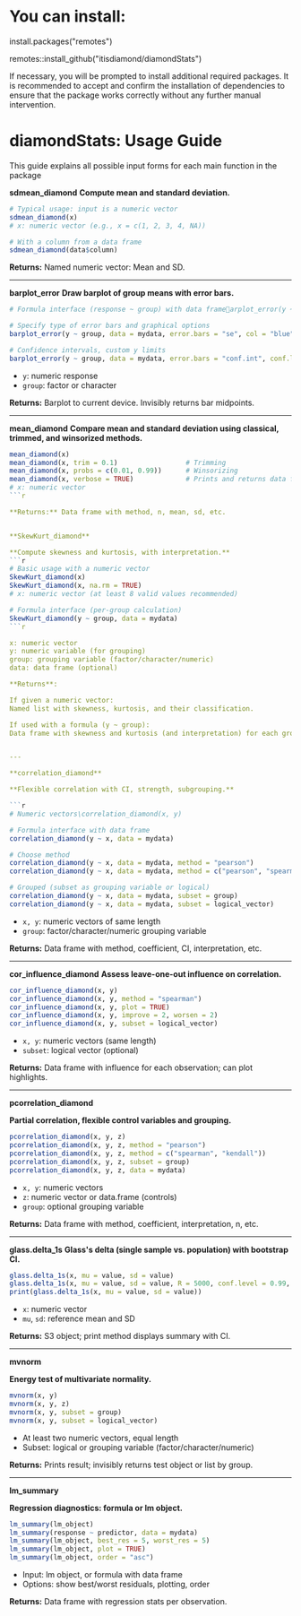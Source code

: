 # You can install:
install.packages("remotes")

remotes::install_github("itisdiamond/diamondStats")

If necessary, you will be prompted to install additional required packages.
It is recommended to accept and confirm the installation of dependencies to ensure that the package works correctly without any further manual intervention.

# diamondStats: Usage Guide

This guide explains all possible input forms for each main function in the package

**sdmean_diamond**
**Compute mean and standard deviation.**

```r
# Typical usage: input is a numeric vector
sdmean_diamond(x)
# x: numeric vector (e.g., x = c(1, 2, 3, 4, NA))

# With a column from a data frame
sdmean_diamond(data$column)
```

**Returns:** Named numeric vector: Mean and SD.

---

**barplot_error**
**Draw barplot of group means with error bars.**

```r
# Formula interface (response ~ group) with data framearplot_error(y ~ group, data = mydata)

# Specify type of error bars and graphical options
barplot_error(y ~ group, data = mydata, error.bars = "se", col = "blue")

# Confidence intervals, custom y limits
barplot_error(y ~ group, data = mydata, error.bars = "conf.int", conf.level = 0.99, ylim = c(0, 10))
```

* `y`: numeric response
* `group`: factor or character

**Returns:** Barplot to current device. Invisibly returns bar midpoints.

---

**mean_diamond**
**Compare mean and standard deviation using classical, trimmed, and winsorized methods.**

```r
mean_diamond(x)
mean_diamond(x, trim = 0.1)                 # Trimming
mean_diamond(x, probs = c(0.01, 0.99))      # Winsorizing
mean_diamond(x, verbose = TRUE)             # Prints and returns data frame
# x: numeric vector
```r

**Returns:** Data frame with method, n, mean, sd, etc.


**SkewKurt_diamond**

**Compute skewness and kurtosis, with interpretation.**
```r
# Basic usage with a numeric vector
SkewKurt_diamond(x)
SkewKurt_diamond(x, na.rm = TRUE)
# x: numeric vector (at least 8 valid values recommended)

# Formula interface (per-group calculation)
SkewKurt_diamond(y ~ group, data = mydata)
```r

x: numeric vector
y: numeric variable (for grouping)
group: grouping variable (factor/character/numeric)
data: data frame (optional)

**Returns**:

If given a numeric vector:
Named list with skewness, kurtosis, and their classification.

If used with a formula (y ~ group):
Data frame with skewness and kurtosis (and interpretation) for each group.


---

**correlation_diamond**

**Flexible correlation with CI, strength, subgrouping.**

```r
# Numeric vectors\correlation_diamond(x, y)

# Formula interface with data frame
correlation_diamond(y ~ x, data = mydata)

# Choose method
correlation_diamond(y ~ x, data = mydata, method = "pearson")
correlation_diamond(y ~ x, data = mydata, method = c("pearson", "spearman"))

# Grouped (subset as grouping variable or logical)
correlation_diamond(y ~ x, data = mydata, subset = group)
correlation_diamond(y ~ x, data = mydata, subset = logical_vector)
```

* `x, y`: numeric vectors of same length
* `group`: factor/character/numeric grouping variable

**Returns:** Data frame with method, coefficient, CI, interpretation, etc.

---

**cor_influence_diamond**
**Assess leave-one-out influence on correlation.**

```r
cor_influence_diamond(x, y)
cor_influence_diamond(x, y, method = "spearman")
cor_influence_diamond(x, y, plot = TRUE)
cor_influence_diamond(x, y, improve = 2, worsen = 2)
cor_influence_diamond(x, y, subset = logical_vector)
```

* `x, y`: numeric vectors (same length)
* `subset`: logical vector (optional)

**Returns:** Data frame with influence for each observation; can plot highlights.

---

**pcorrelation_diamond**

**Partial correlation, flexible control variables and grouping.**

```r
pcorrelation_diamond(x, y, z)
pcorrelation_diamond(x, y, z, method = "pearson")
pcorrelation_diamond(x, y, z, method = c("spearman", "kendall"))
pcorrelation_diamond(x, y, z, subset = group)
pcorrelation_diamond(x, y, z, data = mydata)
```

* `x, y`: numeric vectors
* `z`: numeric vector or data.frame (controls)
* `group`: optional grouping variable

**Returns:** Data frame with method, coefficient, interpretation, n, etc.

---

**glass.delta_1s**
**Glass's delta (single sample vs. population) with bootstrap CI.**

```r
glass.delta_1s(x, mu = value, sd = value)
glass.delta_1s(x, mu = value, sd = value, R = 5000, conf.level = 0.99, seed = 1234)
print(glass.delta_1s(x, mu = value, sd = value))
```

* `x`: numeric vector
* `mu`, `sd`: reference mean and SD

**Returns:** S3 object; print method displays summary with CI.

---

**mvnorm**

**Energy test of multivariate normality.**

```r
mvnorm(x, y)
mvnorm(x, y, z)
mvnorm(x, y, subset = group)
mvnorm(x, y, subset = logical_vector)
```

* At least two numeric vectors, equal length
* Subset: logical or grouping variable (factor/character/numeric)

**Returns:** Prints result; invisibly returns test object or list by group.

---

**lm_summary**

**Regression diagnostics: formula or lm object.**

```r
lm_summary(lm_object)
lm_summary(response ~ predictor, data = mydata)
lm_summary(lm_object, best_res = 5, worst_res = 5)
lm_summary(lm_object, plot = TRUE)
lm_summary(lm_object, order = "asc")
```

* Input: lm object, or formula with data frame
* Options: show best/worst residuals, plotting, order

**Returns:** Data frame with regression stats per observation.
